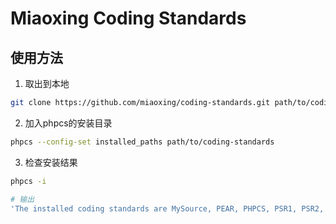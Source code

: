 Miaoxing Coding Standards
=========================

## 使用方法

1. 取出到本地

  ```sh
  git clone https://github.com/miaoxing/coding-standards.git path/to/coding-standards
  ```

2. 加入phpcs的安装目录

  ```sh
  phpcs --config-set installed_paths path/to/coding-standards
  ```

3. 检查安装结果

  ```sh
  phpcs -i

  # 输出
  'The installed coding standards are MySource, PEAR, PHPCS, PSR1, PSR2, Squiz, Zend and Miaoxing'
  ```
